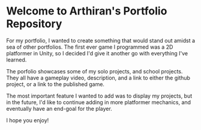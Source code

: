 # Welcome to Arthiran's Portfolio Repository

For my portfolio, I wanted to create something that would stand out amidst a sea of other portfolios. The first ever game I programmed was a 2D platformer in Unity, so I decided I'd give it another go with everything I've learned.

The porfolio showcases some of my solo projects, and school projects. They all have a gameplay video, description, and a link to either the github project, or a link to the published game. 

The most important feature I wanted to add was to display my projects, but in the future, I'd like to continue adding in more platformer mechanics, and eventually have an end-goal for the player.

I hope you enjoy!
 
